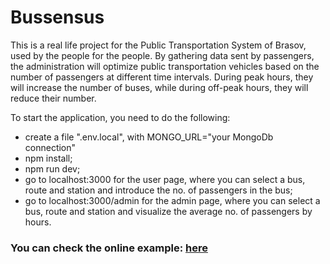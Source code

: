 # Bussensus

This is a real life project for the Public Transportation System of Brasov, used by the people for the people. By gathering data sent by passengers, the administration will optimize public transportation vehicles based on the number of passengers at different time intervals. During peak hours, they will increase the number of buses, while during off-peak hours, they will reduce their number.

To start the application, you need to do the following:

- create a file ".env.local", with MONGO_URL="your MongoDb connection"
- npm install;
- npm run dev;
- go to localhost:3000 for the user page, where you can select a bus, route and station and introduce the no. of passengers in the bus;
- go to localhost:3000/admin for the admin page, where you can select a bus, route and station and visualize the average no. of passengers by hours.

### You can check the online example: [here](https://bus-sensus.vercel.app/)
